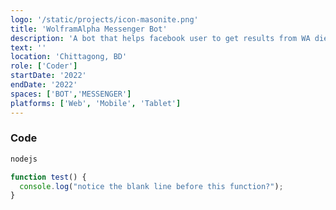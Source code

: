 ```yaml
---
logo: '/static/projects/icon-masonite.png'
title: 'WolframAlpha Messenger Bot'
description: 'A bot that helps facebook user to get results from WA dierectly on Messenger. Happy Solving'
text: ''
location: 'Chittagong, BD'
role: ['Coder']
startDate: '2022'
endDate: '2022'
spaces: ['BOT','MESSENGER']
platforms: ['Web', 'Mobile', 'Tablet']
---
```



### Code

```js
nodejs

function test() {
  console.log("notice the blank line before this function?");
}
```